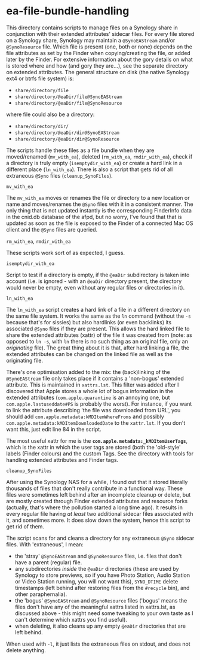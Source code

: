 # ea-file-bundle-handling

This directory contains scripts to manage files on a Synology share in conjunction with their extended attributes' sidecar files. For every file stored on a Synology share, Synology may maintain a `@SynoEAStream` and/or `@SynoResource` file. Which file is present (one, both or none) depends on the file attributes as set by the Finder when copying/creating the file, or added later by the Finder. For extensive information about the gory details on what is stored where and how (and gory they are...), see the separate directory on extended attributes. The general structure on disk (the native Synology ext4 or btrfs file system) is:

- `share/directory/file`
- `share/directory/@eaDir/file@SynoEAStream`
- `share/directory/@eaDir/file@SynoResource`

where file could also be a directory:

- `share/directory/dir/`
- `share/directory/@eaDir/dir@SynoEAStream`
- `share/directory/@eaDir/dir@SynoResource`

The scripts handle these files as a file bundle when they are moved/renamed (`mv_with_ea`), deleted (`rm_with_ea`, `rmdir_with_ea`), check if a directory is truly empty (`isemptydir_with_ea`) or create a hard link in a different place (`ln_with_ea`). There is also a script that gets rid of all extraneous `@Syno` files (`cleanup_SynoFiles`).

`mv_with_ea`

The `mv_with_ea` moves or renames the file or directory to a new location or name and moves/renames the `@Syno` files with it in a consistent manner. The only thing that is not updated instantly is the corresponding FinderInfo data in the cnid.db database of the afpd, but no worry, I've found that that is updated as soon as the file is exposed to the Finder of a connected Mac OS client and the `@Syno` files are queried.

`rm_with_ea`, `rmdir_with_ea`

These scripts work sort of as expected, I guess.

`isemptydir_with_ea`

Script to test if a directory is empty, if the `@eaDir` subdirectory is taken into account (i.e. is ignored - with an `@eaDir` directory present, the directory would never be empty, even without any regular files or directories in it).

`ln_with_ea`

The `ln_with_ea` script creates a hard link of a file in a different directory on the same file system. It works the same as the `ln` command (without the `-s` because that's for sissies) but also hardlinks (or even backlinks) its associated `@Syno` files if they are present. This allows the hard linked file to share the extended attributes (xattr) of the file it was created from (note: as opposed to `ln -s`, with `ln` there is no such thing as an original file, only an _originating_ file). The great thing about it is that, after hard linking a file, the extended attributes can be changed on the linked file as well as the originating file.

There's one optimisation added to the mix: the (back)linking of the `@SynoEAStream` file only takes place if it contains a 'non-bogus' extended attribute. This is maintained in `xattrs.lst`. This filter was added after I discovered that Apple stores a whole lot of bogus information in the extended attributes (`com.apple.quarantine` is an annoying one, but `com.apple.lastuseddate#PS` is probably the worst). For instance, if you want to link the attribute describing 'the file was downloaded from URL', you should add `com.apple.metadata:kMDItemWhereFroms` and possibly `com.apple.metadata:kMDItemDownloadedDate` to the `xattr.lst`. If you don't want this, just edit line 84 in the script.

The most useful xattr for me is the **`com.apple.metadata:_kMDItemUserTags`**, which is the xattr in which the user tags are stored (both the 'old-style' labels (Finder colours) and the custom Tags. See the directory with tools for handling extended attributes and Finder tags.

`cleanup_SynoFiles`

After using the Synology NAS for a while, I found out that it stored literally thousands of files that don't really contribute in a functional way. These files were sometimes left behind after an incomplete cleanup or delete, but are
mostly created through Finder extended attributes and resource forks (actually, that's where the pollution started a
long time ago). It results in every regular file having *at least* two additional sidecar files associated with it, and sometimes more. It does slow down the system, hence this script to get rid of them.

The script scans for and cleans a directory for any extraneous `@Syno` sidecar files. With 'extraneous', I mean:
- the 'stray' `@SynoEAStream` and `@SynoResource` files, i.e. files that don't have a parent (regular) file.
- any subdirectories *inside* the `@eaDir` directories (these are used by Synology to store previews, so if you have
Photo Station, Audio Station or Video Station running, you will not want this), `SYNO_DTIME` delete timestamps (left behind after restoring files from the `#recycle` bin), and other paraphernalia).
- the 'bogus' `@SynoEAStream` and `@SynoResource` files ('bogus' means the files don't have any of the meaningful xattrs listed in xattrs.lst, as discussed above - this might need some tweaking to your own taste as I can't determine which xattrs you find useful).
- when deleting, it also cleans up any empty `@eaDir` directories that are left behind.

When used with `-l`, it just lists the extraneous files on stdout, and does not delete anything.
